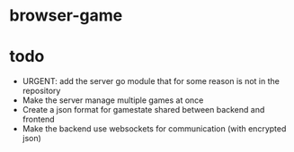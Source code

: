 # browser-game

# todo
- URGENT: add the server go module that for some reason is not in the repository
- Make the server manage multiple games at once
- Create a json format for gamestate shared between backend and frontend
- Make the backend use websockets for communication (with encrypted json)
